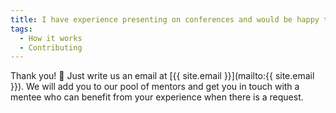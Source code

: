 ```yaml
---
title: I have experience presenting on conferences and would be happy to offer advice for junior presenters. How can I do that?
tags:
  - How it works
  - Contributing
---
```

Thank you! :tada: Just write us an email at [{{ site.email }}](mailto:{{ site.email }}). We will add you to our pool of mentors and get you in touch with a mentee who can benefit from your experience when there is a request.
